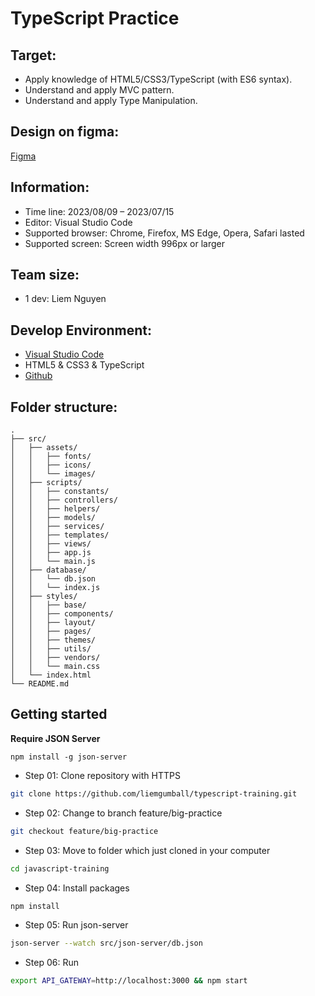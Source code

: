 # TypeScript Practice

## Target:

-   Apply knowledge of HTML5/CSS3/TypeScript (with ES6 syntax).
-   Understand and apply MVC pattern.
-   Understand and apply Type Manipulation.

## Design on figma:

[Figma](https://www.figma.com/file/JYYgy4q64IXUalH0EisVq4/CRUD?type=design&node-id=4%3A41&mode=dev)

## Information:

-   Time line: 2023/08/09 – 2023/07/15
-   Editor: Visual Studio Code
-   Supported browser: Chrome, Firefox, MS Edge, Opera, Safari lasted
-   Supported screen: Screen width 996px or larger

## Team size:

-   1 dev: Liem Nguyen

## Develop Environment:

-   [Visual Studio Code](https://code.visualstudio.com/)
-   HTML5 & CSS3 & TypeScript
-   [Github](https://github.com/)

## Folder structure:

```
.
├── src/
│   ├── assets/
│   │   ├── fonts/
│   │   ├── icons/
│   │   └── images/
│   ├── scripts/
│   │   ├── constants/
│   │   ├── controllers/
│   │   ├── helpers/
│   │   ├── models/
│   │   ├── services/
│   │   ├── templates/
│   │   ├── views/
│   │   ├── app.js
│   │   └── main.js
│   ├── database/
│   │   └── db.json
│   │   └── index.js
│   ├── styles/
│   │   ├── base/
│   │   ├── components/
│   │   ├── layout/
│   │   ├── pages/
│   │   ├── themes/
│   │   ├── utils/
│   │   ├── vendors/
│   │   └── main.css
│   └── index.html
└── README.md
```

## Getting started

**Require JSON Server**

```
npm install -g json-server
```

-   Step 01: Clone repository with HTTPS

```bash
git clone https://github.com/liemgumball/typescript-training.git
```

-   Step 02: Change to branch feature/big-practice

```bash
git checkout feature/big-practice
```

-   Step 03: Move to folder which just cloned in your computer

```bash
cd javascript-training
```

-   Step 04: Install packages

```bash
npm install
```

-   Step 05: Run json-server

```bash
json-server --watch src/json-server/db.json
```

-   Step 06: Run

```bash
export API_GATEWAY=http://localhost:3000 && npm start
```
